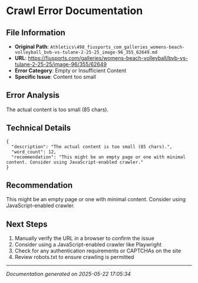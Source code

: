 # Crawl Error Documentation

## File Information
- **Original Path**: `Athletics\498_fiusports_com_galleries_womens-beach-volleyball_bvb-vs-tulane-2-25-25_image-96_355_62649.md`
- **URL**: https://fiusports.com/galleries/womens-beach-volleyball/bvb-vs-tulane-2-25-25/image-96/355/62649
- **Error Category**: Empty or Insufficient Content
- **Specific Issue**: Content too small

## Error Analysis
The actual content is too small (85 chars).

## Technical Details
```
{
  "description": "The actual content is too small (85 chars).",
  "word_count": 12,
  "recommendation": "This might be an empty page or one with minimal content. Consider using JavaScript-enabled crawler."
}
```

## Recommendation
This might be an empty page or one with minimal content. Consider using JavaScript-enabled crawler.

## Next Steps
1. Manually verify the URL in a browser to confirm the issue
2. Consider using a JavaScript-enabled crawler like Playwright
3. Check for any authentication requirements or CAPTCHAs on the site
4. Review robots.txt to ensure crawling is permitted

---
*Documentation generated on 2025-05-22 17:05:34*
